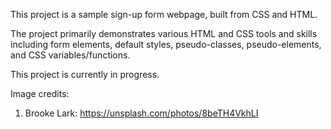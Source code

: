 This project is a sample sign-up form webpage, built from CSS and HTML.

The project primarily demonstrates various HTML and CSS tools and skills including form elements, default styles, pseudo-classes, pseudo-elements, and CSS variables/functions.

This project is currently in progress.

Image credits:

1. Brooke Lark: https://unsplash.com/photos/8beTH4VkhLI
